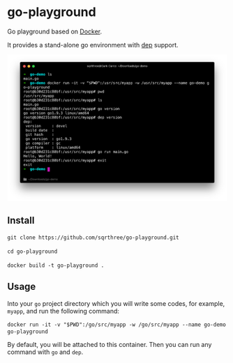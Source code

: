 # go-playground

Go playground based on [Docker](https://docs.docker.com/install/).

It provides a stand-alone go environment with [dep](https://github.com/golang/dep) support.

![ScreenShot](screenshots/example.png)

## Install

```
git clone https://github.com/sqrthree/go-playground.git

cd go-playground

docker build -t go-playground .
```

## Usage

Into your `go` project directory which you will write some codes, for example, `myapp`, and run the following command:

```
docker run -it -v "$PWD":/go/src/myapp -w /go/src/myapp --name go-demo go-playground
```

By default, you will be attached to this container. Then you can run any command with `go` and `dep`.
